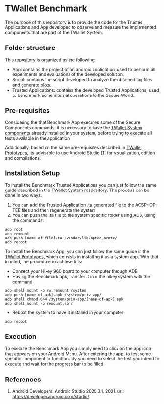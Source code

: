 # TWallet Benchmark

The purpose of this repository is to provide the code for the Trusted Applications and App developed to observe and measure the implemented components that are part of the TWallet System.

## Folder structure

This repository is organized as the following:

- App: contains the project of an android application, used to perform all experiments and evaluations of the developed solution.
- Script: contains the script developed to analyze the obtained log files and generate plots.
- Trusted Applications: contains the developed Trusted Applications, used to benchmark some internal operations to the Secure World.

## Pre-requisites

Considering the that Benchmark App executes some of the Secure Components commands, it is necessary to have the [TWallet System components][twallet_system] already installed in your system, before trying to execute all tests available in the application.

Additionally, based on the same pre-requisites described in [TWallet Prototypes][twallet_prototype], its advisable to use Android Studio [[1]](#references) for visualization, edition and compilations.

## Installation Setup

To install the Benchmark Trusted Applications you can just follow the same guide described in the [TWallet System respository][twallet_system]. The process can be done in two ways:
1. You can add the Trusted Application .ta generated file to the AOSP+OP-TEE files and then regenerate the system
2. You can push the .ta file to the system specific folder using ADB, using the commands:
```
adb root
adb remount
adb push [name-of-file].ta /vendor/lib/optee_armtz/
adb reboot
```

To install the Benchmark App, you can just follow the same guide in the [TWallet Prototypes][twallet_prototype], which consists in installing it as a system app. With that in mind, the procedure to achieve it is:
- Connect your Hikey 960 board to your computer through ADB
- Having the Benchmark apk, transfer it into the hikey system with the command
```
adb shell mount -o rw,remount /system
adb push [name-of-apk].apk /system/priv-app/
adb shell chmod 644 /system/priv-app/[name-of-apk].apk
adb shell mount -o remount,ro /
```
- Reboot the system to have it installed in your computer
```
adb reboot
```

## Execution

To execute the Benchmark App you simply need to click on the app icon that appears on your Android Menu. After entering the app, to test some specific component or functionality you need to select the test you intend to execute and wait for the progress bar to be filled

## References

1. Android Developers. Android Studio 2020.3.1. 2021. url: https://developer.android.com/studio/

[twallet_system]: <https://github.com/rafagameiro/TWallet_system>
[twallet_prototype]: <https://github.com/rafagameiro/TWallet_prototypes>